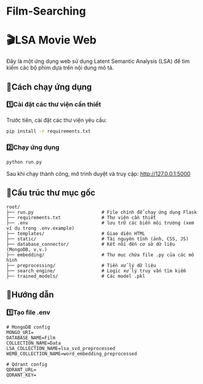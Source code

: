 # Film-Searching
<!-- 

## 📥Data Retrieval Script

To keep our credentials secure, we use a `.env` file to store the MongoDB connection URI.
```env
MONGO_URI=[your_mongodb_uri]
```

Then use the below script to retrieve data.
```python
from pymongo import MongoClient
import pandas as pd
from dotenv import load_dotenv
import os

# Load environment variables from .env file
load_dotenv()

# Get the MongoDB URI from environment variable
uri = os.getenv("MONGO_URI")

client = MongoClient(
    uri,
    tls=True,
    tlsAllowInvalidCertificates=True
)

db = client["Film"]
collection = db["Data"]
cursor = collection.find({}, {"_id": 0})
df = pd.DataFrame(list(cursor))
``` -->

# 🎬LSA Movie Web

Đây là một ứng dụng web sử dụng Latent Semantic Analysis (LSA) để tìm kiếm các bộ phim dựa trên nội dung mô tả.

## 🚀Cách chạy ứng dụng

### 1️⃣Cài đặt các thư viện cần thiết

Trước tiên, cài đặt các thư viện yêu cầu:

```bash
pip install -r requirements.txt
```

### 2️⃣Chạy ứng dụng
```python
python run.py
```
Sau khi chạy thành công, mở trình duyệt và truy cập: http://127.0.0.1:5000

## 📃Cấu trúc thư mục gốc
```
root/
├── run.py                         # File chính để chạy ứng dụng Flask
├── requirements.txt               # Thư viện cần thiết
├── .env                           # lưu trữ các biến môi trường (xem ví dụ trong .env.example)
├── templates/                     # Giao diện HTML
├── static/                        # Tài nguyên tĩnh (ảnh, CSS, JS)
├── database_connector/            # Kết nối đến cơ sở dữ liệu (MongoDB, v.v.)
├── embedding/                     # Thư mục chứa file .py của các mô hình
├── preprocessing/                 # Tiền xử lý dữ liệu
├── search_engine/                 # Logic xử lý truy vấn tìm kiếm
├── trained_models/                # Các model .pkl

```

## 📖Hướng dẫn
### 1️⃣Tạo file .env
```
# MongoDB config
MONGO_URI=
DATABASE_NAME=Film
COLLECTION_NAME=Data
LSA_COLLECTION_NAME=lsa_svd_preprocessed
WEMB_COLLECTION_NAME=word_embedding_preprocessed

# Qdrant config
QDRANT_URL=
QDRANT_KEY=
```

